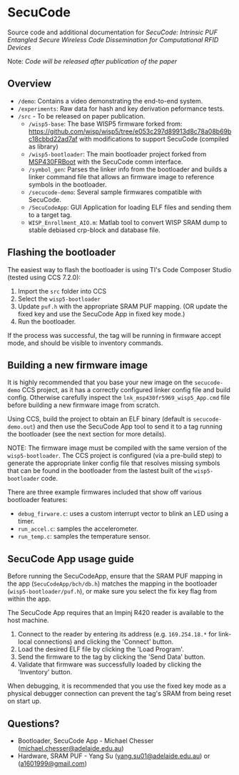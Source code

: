 # SecuCode

Source code and additional documentation for *SecuCode: Intrinsic PUF Entangled Secure Wireless Code Dissemination for Computational RFID Devices*

Note: _Code will be released after publication of the paper_

## Overview

* `/demo`: Contains a video demonstrating the end-to-end system.
* `/experiments`: Raw data for hash and key derivation peformance tests.
* `/src` - To be released on paper publication.
    - `/wisp5-base`: The base WISP5 firmware forked from: https://github.com/wisp/wisp5/tree/e053c297d89913d8c78a08b69bc18cbbd22ad7af with modifications to support SecuCode (compiled as library)
    - `/wisp5-bootloader`: The main bootloader project forked from [MSP430FRBoot](http://www.ti.com/tool/mspbsl) with the SecuCode comm interface.
    - `/symbol_gen`: Parses the linker info from the bootloader and builds a linker command file that allows an firmware image to reference symbols in the bootloader.
    - `/secucode-demo`: Several sample firmwares compatible with SecuCode.
    - `/SecuCodeApp`: GUI Application for loading ELF files and sending them to a target tag.
    - `WISP_Enrollment_AIO.m`: Matlab tool to convert WISP SRAM dump to stable debiased crp-block and database file.

## Flashing the bootloader

The easiest way to flash the bootloader is using TI's Code Composer Studio (tested using CCS 7.2.0):

1. Import the `src` folder into CCS
2. Select the `wisp5-bootloader`
3. Update `puf.h` with the appropriate SRAM PUF mapping. (OR update the fixed key and use the SecuCode App in fixed key mode.)
4. Run the bootloader.

If the process was successful, the tag will be running in firmware accept mode, and should be visible to inventory commands.

## Building a new firmware image

It is highly recommended that you base your new image on the `secucode-demo` CCS project, as it has a correctly configured linker config file and build config. Otherwise carefully inspect the `lnk_msp430fr5969_wisp5_App.cmd` file before building a new firmware image from scratch.

Using CCS, build the project to obtain an ELF binary (default is `secucode-demo.out`) and then use the SecuCode App tool to send it to a tag running the bootloader (see the next section for more details).

NOTE: The firmware image must be compiled with the same version of the `wisp5-bootloader`. The CCS project is configured (via a pre-build step) to generate the appropriate linker config file that resolves missing symbols that can be found in the bootloader from the lastest built of the `wisp5-bootloader` code.

There are three example firmwares included that show off various bootloader features:

* `debug_firware.c`: uses a custom interrupt vector to blink an LED using a timer.
* `run_accel.c`: samples the accelerometer.
* `run_temp.c`: samples the temperature sensor.

## SecuCode App usage guide

Before running the SecuCodeApp, ensure that the SRAM PUF mapping in the app (`SecuCodeApp/bch/db.h`) matches the mapping in the bootloader (`wisp5-bootloader/puf.h`), or make sure you select the fix key flag from within the app.

The SecuCode App requires that an Impinj R420 reader is available to the host machine.

1. Connect to the reader by entering its address (e.g. `169.254.18.*` for link-local connections) and clicking the 'Connect' button.
2. Load the desired ELF file by clicking the 'Load Program'.
3. Send the firmware to the tag by clicking the 'Send Data' button.
4. Validate that firmware was successfully loaded by clicking the 'Inventory' button.

When debugging, it is recommended that you use the fixed key mode as a physical debugger connection can prevent the tag's SRAM from being reset on start up.

## Questions?

* Bootloader, SecuCode App - Michael Chesser (michael.chesser@adelaide.edu.au)
* Hardware, SRAM PUF - Yang Su (yang.su01@adelaide.edu.au) or (a1601999@gmail.com)

